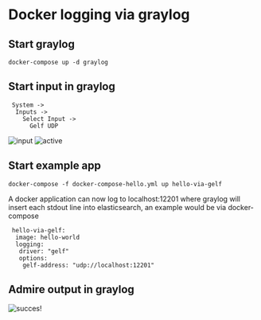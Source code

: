 # Docker logging via graylog

## Start graylog
```
docker-compose up -d graylog
```

## Start input in graylog
```
 System ->
  Inputs ->
    Select Input ->
      Gelf UDP
```      
![input](https://github.com/marcelmaatkamp/docker-compose-applications/blob/master/graylog/contrib/Screen%20Shot%202016-10-18%20at%2015.21.37.png)
![active](https://github.com/marcelmaatkamp/docker-compose-applications/blob/master/graylog/contrib/Screen%20Shot%202016-10-18%20at%2015.21.43.png)

## Start example app
```
docker-compose -f docker-compose-hello.yml up hello-via-gelf
```

A docker application can now log to localhost:12201 where graylog will insert each stdout line into elasticsearch, an example would be via docker-compose
```
 hello-via-gelf:
  image: hello-world
  logging:
   driver: "gelf"
   options:
    gelf-address: "udp://localhost:12201"
```

## Admire output in graylog
![succes!](https://github.com/marcelmaatkamp/docker-compose-applications/blob/master/graylog/contrib/Screen%20Shot%202016-10-18%20at%2016.23.17.png)
